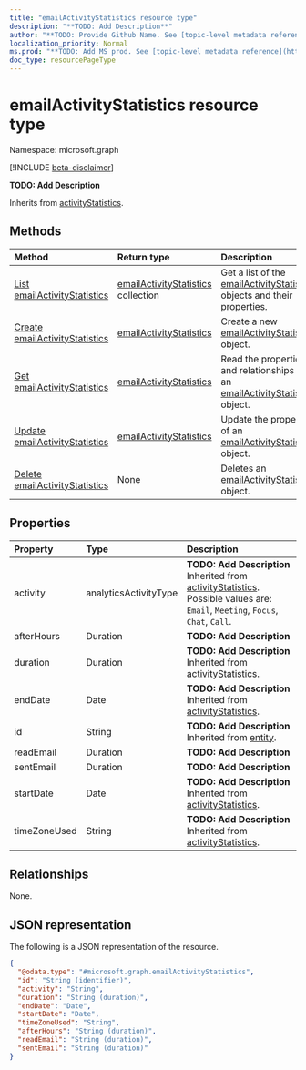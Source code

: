 ```yaml
---
title: "emailActivityStatistics resource type"
description: "**TODO: Add Description**"
author: "**TODO: Provide Github Name. See [topic-level metadata reference](https://msgo.azurewebsites.net/add/document/guidelines/metadata.html#topic-level-metadata)**"
localization_priority: Normal
ms.prod: "**TODO: Add MS prod. See [topic-level metadata reference](https://msgo.azurewebsites.net/add/document/guidelines/metadata.html#topic-level-metadata)**"
doc_type: resourcePageType
---
```


# emailActivityStatistics resource type

Namespace: microsoft.graph

[!INCLUDE [beta-disclaimer](../../includes/beta-disclaimer.md)]

**TODO: Add Description**


Inherits from [activityStatistics](../resources/activitystatistics.md).

## Methods
|Method|Return type|Description|
|:---|:---|:---|
|[List emailActivityStatistics](../api/emailactivitystatistics-list.md)|[emailActivityStatistics](../resources/emailactivitystatistics.md) collection|Get a list of the [emailActivityStatistics](../resources/emailactivitystatistics.md) objects and their properties.|
|[Create emailActivityStatistics](../api/emailactivitystatistics-create.md)|[emailActivityStatistics](../resources/emailactivitystatistics.md)|Create a new [emailActivityStatistics](../resources/emailactivitystatistics.md) object.|
|[Get emailActivityStatistics](../api/emailactivitystatistics-get.md)|[emailActivityStatistics](../resources/emailactivitystatistics.md)|Read the properties and relationships of an [emailActivityStatistics](../resources/emailactivitystatistics.md) object.|
|[Update emailActivityStatistics](../api/emailactivitystatistics-update.md)|[emailActivityStatistics](../resources/emailactivitystatistics.md)|Update the properties of an [emailActivityStatistics](../resources/emailactivitystatistics.md) object.|
|[Delete emailActivityStatistics](../api/emailactivitystatistics-delete.md)|None|Deletes an [emailActivityStatistics](../resources/emailactivitystatistics.md) object.|

## Properties
|Property|Type|Description|
|:---|:---|:---|
|activity|analyticsActivityType|**TODO: Add Description** Inherited from [activityStatistics](../resources/activitystatistics.md). Possible values are: `Email`, `Meeting`, `Focus`, `Chat`, `Call`.|
|afterHours|Duration|**TODO: Add Description**|
|duration|Duration|**TODO: Add Description** Inherited from [activityStatistics](../resources/activitystatistics.md).|
|endDate|Date|**TODO: Add Description** Inherited from [activityStatistics](../resources/activitystatistics.md).|
|id|String|**TODO: Add Description** Inherited from [entity](../resources/entity.md).|
|readEmail|Duration|**TODO: Add Description**|
|sentEmail|Duration|**TODO: Add Description**|
|startDate|Date|**TODO: Add Description** Inherited from [activityStatistics](../resources/activitystatistics.md).|
|timeZoneUsed|String|**TODO: Add Description** Inherited from [activityStatistics](../resources/activitystatistics.md).|

## Relationships
None.

## JSON representation
The following is a JSON representation of the resource.
<!-- {
  "blockType": "resource",
  "keyProperty": "id",
  "@odata.type": "microsoft.graph.emailActivityStatistics",
  "baseType": "microsoft.graph.activityStatistics",
  "openType": false
}
-->
``` json
{
  "@odata.type": "#microsoft.graph.emailActivityStatistics",
  "id": "String (identifier)",
  "activity": "String",
  "duration": "String (duration)",
  "endDate": "Date",
  "startDate": "Date",
  "timeZoneUsed": "String",
  "afterHours": "String (duration)",
  "readEmail": "String (duration)",
  "sentEmail": "String (duration)"
}
```

